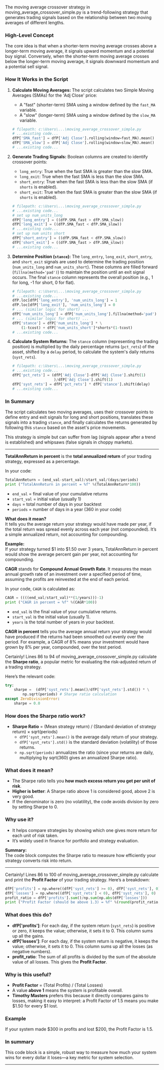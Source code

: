 The moving average crossover strategy in moving_average_crossover_simple.py is a trend-following strategy that generates trading signals based on the relationship between two moving averages of different lengths.

### High-Level Concept

The core idea is that when a shorter-term moving average crosses above a longer-term moving average, it signals upward momentum and a potential buy signal. Conversely, when the shorter-term moving average crosses below the longer-term moving average, it signals downward momentum and a potential sell signal.

### How It Works in the Script

1.  **Calculate Moving Averages:** The script calculates two Simple Moving Averages (SMAs) for the 'Adj Close' price:
    *   A "fast" (shorter-term) SMA using a window defined by the `fast_MA` variable.
    *   A "slow" (longer-term) SMA using a window defined by the `slow_MA` variable.

    ```python
    # filepath: c:\Users\...\moving_average_crossover_simple.py
    # ...existing code...
    dfP['SMA_fast'] = dfP['Adj Close'].rolling(window=fast_MA).mean()
    dfP['SMA_slow'] = dfP['Adj Close'].rolling(window=slow_MA).mean()
    # ...existing code...
    ```

2.  **Generate Trading Signals:** Boolean columns are created to identify crossover points:
    *   `long_entry`: True when the fast SMA is greater than the slow SMA.
    *   `long_exit`: True when the fast SMA is less than the slow SMA.
    *   `short_entry`: True when the fast SMA is less than the slow SMA (if `shorts` is enabled).
    *   `short_exit`: True when the fast SMA is greater than the slow SMA (if `shorts` is enabled).

    ```python
    # filepath: c:\Users\...\moving_average_crossover_simple.py
    # ...existing code...
    # set up num_units_long
    dfP['long_entry'] = ((dfP.SMA_fast > dfP.SMA_slow))
    dfP['long_exit'] = ((dfP.SMA_fast < dfP.SMA_slow))
    # ...existing code...
    # set up num units short
    dfP['short_entry'] = ((dfP.SMA_fast < dfP.SMA_slow))
    dfP['short_exit'] = ((dfP.SMA_fast > dfP.SMA_slow))
    # ...existing code...
    ```

3.  **Determine Position (`stance`):** The `long_entry`, `long_exit`, `short_entry`, and `short_exit` signals are used to determine the trading position (`num_units_long` and `num_units_short`). These columns are filled forward (`fillna(method='pad')`) to maintain the position until an exit signal occurs. The final `stance` column represents the overall position (e.g., 1 for long, -1 for short, 0 for flat).

    ```python
    # filepath: c:\Users\...\moving_average_crossover_simple.py
    # ...existing code...
    dfP.loc[dfP['long_entry'], 'num_units_long'] = 1
    dfP.loc[dfP['long_exit'], 'num_units_long'] = 0
    # ... (similar logic for short) ...
    dfP['num_units_long'] = dfP['num_units_long'].fillna(method='pad')
    # ... (similar logic for short) ...
    dfP['stance'] = dfP['num_units_long'] * \
        (1-tcost) + dfP['num_units_short']*shorts*(1-tcost)
    # ...existing code...
    ```

4.  **Calculate System Returns:** The `stance` column (representing the trading position) is multiplied by the daily percentage returns (`pct_rets`) of the asset, shifted by a `delay` period, to calculate the system's daily returns (`syst_rets`).

    ```python
    # filepath: c:\Users\...\moving_average_crossover_simple.py
    # ...existing code...
    dfP['pct_rets'] = (dfP['Adj Close']-dfP['Adj Close'].shift(1)
                       )/dfP['Adj Close'].shift(1)
    dfP['syst_rets'] = dfP['pct_rets'] * dfP['stance'].shift(delay)
    # ...existing code...
    ```

### In Summary

The script calculates two moving averages, uses their crossover points to define entry and exit signals for long and short positions, translates these signals into a trading `stance`, and finally calculates the returns generated by following this `stance` based on the asset's price movements.

This strategy is simple but can suffer from lag (signals appear after a trend is established) and whipsaws (false signals in choppy markets).

------

**TotalAnnReturn in percent** is the **total annualized return** of your trading strategy, expressed as a percentage.

In your code:
````python
TotalAnnReturn = (end_val-start_val)/start_val/(days/periods)
print ("TotalAnnReturn in percent = %f" %(TotalAnnReturn*100))
````

- `end_val` = final value of your cumulative returns
- `start_val` = initial value (usually 1)
- `days` = total number of days in your backtest
- `periods` = number of days in a year (360 in your code)

**What does it mean?**  
It tells you the average return your strategy would have made per year, if the total return was spread evenly across each year (not compounded). It’s a simple annualized return, not accounting for compounding.

**Example:**  
If your strategy turned $1 into $1.50 over 3 years, TotalAnnReturn in percent would show the average percent gain per year, not accounting for compounding.

**CAGR** stands for **Compound Annual Growth Rate**. It measures the mean annual growth rate of an investment over a specified period of time, assuming the profits are reinvested at the end of each period.

In your code, `CAGR` is calculated as:

````python
CAGR = ((((end_val/start_val)**(1/years)))-1)
print ("CAGR in percent = %f" %(CAGR*100))
````

- `end_val` is the final value of your cumulative returns.
- `start_val` is the initial value (usually 1).
- `years` is the total number of years in your backtest.

**CAGR in percent** tells you the average annual return your strategy would have produced if the returns had been smoothed out evenly over the period. For example, a CAGR of 8% means your investment would have grown by 8% per year, compounded, over the test period.

Certainly! Lines 86 to 94 of moving_average_crossover_simple.py calculate the **Sharpe ratio**, a popular metric for evaluating the risk-adjusted return of a trading strategy.

Here’s the relevant code:

````python
try:
    sharpe =  (dfP['syst_rets'].mean()/dfP['syst_rets'].std()) * \
        np.sqrt(periods) # Sharpe ratio calculation
except ZeroDivisionError:
    sharpe = 0.0
````

### How does the Sharpe ratio work?

- **Sharpe Ratio** = (Mean strategy return) / (Standard deviation of strategy return) × sqrt(periods)
    - `dfP['syst_rets'].mean()` is the average daily return of your strategy.
    - `dfP['syst_rets'].std()` is the standard deviation (volatility) of those returns.
    - `np.sqrt(periods)` annualizes the ratio (since your returns are daily, multiplying by sqrt(360) gives an annualized Sharpe ratio).

### What does it mean?

- The Sharpe ratio tells you **how much excess return you get per unit of risk**.
- **Higher is better**: A Sharpe ratio above 1 is considered good, above 2 is very good.
- If the denominator is zero (no volatility), the code avoids division by zero by setting Sharpe to 0.

### Why use it?

- It helps compare strategies by showing which one gives more return for each unit of risk taken.
- It’s widely used in finance for portfolio and strategy evaluation.

**Summary:**  
The code block computes the Sharpe ratio to measure how efficiently your strategy converts risk into return.

------

Certainly! Lines 86 to 100 of moving_average_crossover_simple.py calculate and print the **Profit Factor** of your trading strategy. Here’s a breakdown:

````python
dfP['profits'] = np.where((dfP['syst_rets'] >= 0), dfP['syst_rets'], 0)
dfP['losses'] = np.where((dfP['syst_rets'] < 0), dfP['syst_rets'], 0)
profit_ratio = dfP['profits'].sum()/np.sum(np.abs(dfP['losses']))
print ("Profit Factor (should be above 1.3) = %f" %(round(profit_ratio,2)))
````

### What does this do?

- **dfP['profits']**: For each day, if the system return (`syst_rets`) is positive or zero, it keeps the value; otherwise, it sets it to 0. This column sums up all the gains.
- **dfP['losses']**: For each day, if the system return is negative, it keeps the value; otherwise, it sets it to 0. This column sums up all the losses (as negative numbers).
- **profit_ratio**: The sum of all profits is divided by the sum of the absolute value of all losses. This gives the **Profit Factor**.

### Why is this useful?

- **Profit Factor** = (Total Profits) / (Total Losses)
- A value **above 1** means the system is profitable overall.
- **Timothy Masters** prefers this because it directly compares gains to losses, making it easy to interpret: a Profit Factor of 1.5 means you make $1.50 for every $1 lost.

### Example

If your system made $300 in profits and lost $200, the Profit Factor is 1.5.

### In summary

This code block is a simple, robust way to measure how much your system wins for every dollar it loses—a key metric for system selection.

------
